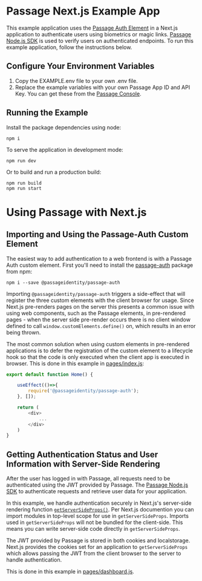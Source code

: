 # Passage Next.js Example App

This example application uses the [Passage Auth Element](https://www.npmjs.com/package/@passageidentity/passage-auth) in a Next.js application to authenticate users using biometrics or magic links.
[Passage Node.js SDK](https://www.npmjs.com/package/@passageidentity/passage-node) is used to verify users on authenticated endpoints. To run this example application, follow the instructions below.

## Configure Your Environment Variables

1. Copy the EXAMPLE.env file to your own .env file.
2. Replace the example variables with your own Passage App ID and API Key. You can get these from the [Passage Console](https://console.passage.id).

## Running the Example
Install the package dependencies using node:
```
npm i
```

To serve the application in development mode:
```
npm run dev
```

Or to build and run a production build:
```
npm run build
npm run start
```

# Using Passage with Next.js

## Importing and Using the Passage-Auth Custom Element
The easiest way to add authentication to a web frontend is with a Passage Auth custom element. First you'll need to install the [passage-auth](https://www.npmjs.com/package/@passageidentity/passage-auth) package from npm:
```
npm i --save @passageidentity/passage-auth
```
Importing `@passageidentity/passage-auth` triggers a side-effect that will register the three custom elements with the client browser for usage. Since Next.js pre-renders pages on the server this presents a common issue with using web components, such as the Passage elements, in pre-rendered pages - when the server side pre-render occurs there is no client window defined to call `window.customElements.define()` on, which results in an error being thrown.

The most common solution when using custom elements in pre-rendered applications is to defer the registration of the custom element to a lifecycle hook so that the code is only executed when the client app is executed in browser. This is done in this example in [pages/index.js](https://github.com/passageidentity/example-nextjs/blob/main/pages/index.js):
```javascript
export default function Home() {

    useEffect(()=>{
        require('@passageidentity/passage-auth');
    }, []);

    return (
        <div>
            ...
        </div>
    )
}
```

## Getting Authentication Status and User Information with Server-Side Rendering
After the user has logged in with Passage, all requests need to be authenticated using the JWT provided by Passage. The [Passage Node.js SDK](https://www.npmjs.com/package/@passageidentity/passage-node) to authenticate requests and retrieve user data for your application. 

In this example, we handle authentication securely in Next.js's server-side rendering function [`getServerSideProps()`](https://nextjs.org/docs/basic-features/data-fetching#getserversideprops-server-side-rendering). Per Next.js documention you can import modules in top-level scope for use in `getServerSideProps`. Imports used in `getServerSideProps` will not be bundled for the client-side. This means you can write server-side code directly in `getServerSideProps`.

The JWT provided by Passage is stored in both cookies and localstorage. Next.js provides the cookies set for an application to `getServerSideProps` which allows passing the JWT from the client browser to the server to handle authentication.

This is done in this example in [pages/dashboard.js](https://github.com/passageidentity/example-nextjs/blob/main/pages/dashboard.js).